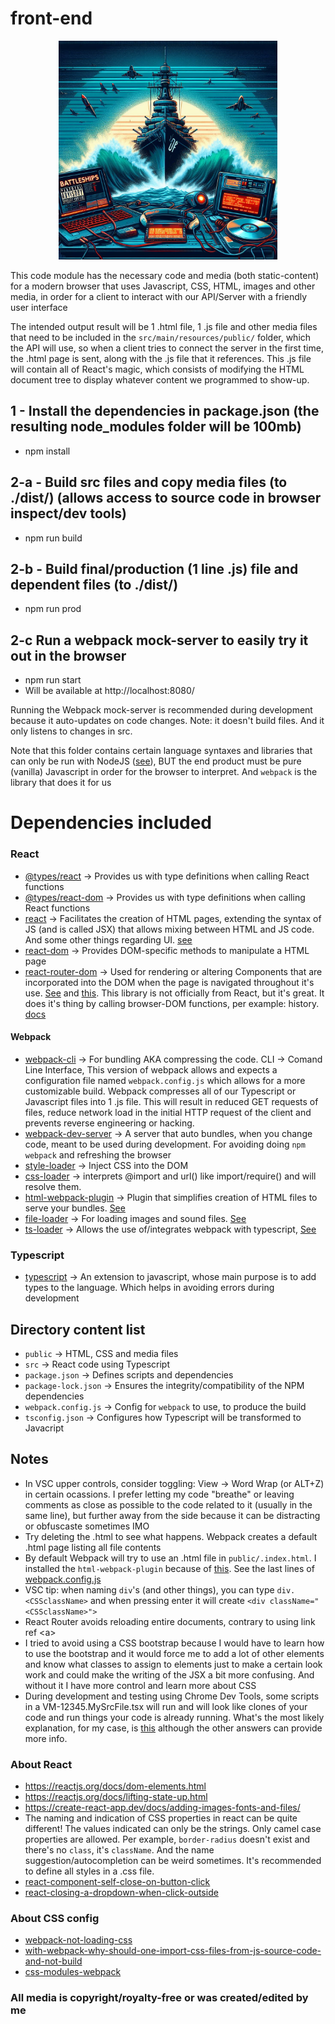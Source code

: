 # front-end
<p align="center">
    <img class="center" style="width: 350px; margin: auto auto;" src="../docs/imgs/cover_front-end.jpeg" />
</p>

This code module has the necessary code and media (both static-content) for a modern browser that uses Javascript, CSS, HTML, images and other media, in order for a client to interact with our API/Server with a friendly user interface

The intended output result will be 1 .html file, 1 .js file and other media files that need to be included in the `src/main/resources/public/` folder, which the API will use, so when a client tries to connect the server in the first time, the .html page is sent, along with the .js file that it references. This .js file will contain all of React's magic, which consists of modifying the HTML document tree to display whatever content we programmed to show-up.

## 1 - Install the dependencies in package.json (the resulting node_modules folder will be 100mb)
- npm install

## 2-a - Build src files and copy media files (to ./dist/) (allows access to source code in browser inspect/dev tools)
- npm run build

## 2-b - Build final/production (1 line .js) file and dependent files (to ./dist/)
- npm run prod

## 2-c Run a webpack mock-server to easily try it out in the browser
- npm run start
- Will be available at http://localhost:8080/

Running the Webpack mock-server is recommended during development because it auto-updates on code changes. Note: it doesn't build files. And it only listens to changes in src.

Note that this folder contains certain language syntaxes and libraries that can only be run with NodeJS ([see](https://github.com/isel-leic-daw/s2223i-51d-51n-public/blob/main/docs/lecture-notes/03.0-the-browser-application-platform.md)), BUT the end product must be pure (vanilla) Javascript in order for the browser to interpret. And `webpack` is the library that does it for us

# Dependencies included
### React
- [@types/react](https://www.npmjs.com/package/@types/react) -> Provides us with type definitions when calling React functions
- [@types/react-dom](https://www.npmjs.com/package/@types/react-dom) -> Provides us with type definitions when calling React functions
- [react](https://www.npmjs.com/package/react) -> Facilitates the creation of HTML pages, extending the syntax of JS (and is called JSX) that allows mixing between HTML and JS code. And some other things regarding UI. [see](https://github.com/isel-leic-daw/s2223i-51d-51n-public/blob/main/docs/lecture-notes/03.1.react.md)
- [react-dom](https://www.npmjs.com/package/react-dom) -> Provides DOM-specific methods to manipulate a HTML page
- [react-router-dom](https://www.npmjs.com/package/react-router-dom) -> Used for rendering or altering Components that are incorporated into the DOM when the page is navigated throughout it's use. [See](https://blog.webdevsimplified.com/2022-07/react-router/) and [this](https://www.youtube.com/watch?v=Ul3y1LXxzdU). This library is not officially from React, but it's great. It does it's thing by calling browser-DOM functions, per example: history. [docs](https://reactrouter.com/en/main)
#### Webpack
- [webpack-cli](https://www.npmjs.com/package/webpack-cli) -> For bundling AKA compressing the code. CLI -> Comand Line Interface, This version of webpack allows and expects a configuration file named `webpack.config.js` which allows for a more customizable build. Webpack compresses all of our Typescript or Javascript files into 1 .js file. This will result in reduced GET requests of files, reduce network load in the initial HTTP request of the client and prevents reverse engineering or hacking.
- [webpack-dev-server](https://www.npmjs.com/package/webpack-dev-server) -> A server that auto bundles, when you change code, meant to be used during development. For avoiding doing `npm webpack` and refreshing the browser
- [style-loader](https://www.npmjs.com/package/style-loader) -> Inject CSS into the DOM
- [css-loader](https://www.npmjs.com/package/css-loader) ->  interprets @import and url() like import/require() and will resolve them.
- [html-webpack-plugin](https://www.npmjs.com/package/html-webpack-plugin) -> Plugin that simplifies creation of HTML files to serve your bundles. [See](https://webpack.js.org/plugins/html-webpack-plugin/)
- [file-loader](https://www.npmjs.com/package//file-loader) -> For loading images and sound files. [See](https://v4.webpack.js.org/loaders/file-loader/)
- [ts-loader](https://www.npmjs.com/package/ts-loader) -> Allows the use of/integrates webpack with typescript, [See](https://webpack.js.org/guides/typescript/)
### Typescript
- [typescript](https://www.npmjs.com/package/typescript) -> An extension to javascript, whose main purpose is to add types to the language. Which helps in avoiding errors during development

## Directory content list
- `public` -> HTML, CSS and media files
- `src` -> React code using Typescript
- `package.json` -> Defines scripts and dependencies
- `package-lock.json` -> Ensures the integrity/compatibility of the NPM dependencies
- `webpack.config.js` -> Config for `webpack` to use, to produce the build
- `tsconfig.json` -> Configures how Typescript will be transformed to Javacript

## Notes
- In VSC upper controls, consider toggling: View -> Word Wrap (or ALT+Z) in certain ocassions. I prefer letting my code "breathe" or leaving comments as close as possible to the code related to it (usually in the same line), but further away from the side because it can be distracting or obfuscaste sometimes IMO
- Try deleting the .html to see what happens. Webpack creates a default .html page listing all file contents
- By default Webpack will try to use an .html file in `public/.index.html`. I installed the `html-webpack-plugin` because of [this](https://stackoverflow.com/questions/32155154/webpack-config-how-to-just-copy-the-index-html-to-the-dist-folder). See the last lines of [webpack.config.js](webpack.config.js)
- VSC tip: when naming `div`'s (and other things), you can type `div.<CSSclassName>` and when pressing enter it will create `<div className="<CSSclassName>">`
- React Router avoids reloading entire documents, contrary to using link ref \<a\>
- I tried to avoid using a CSS bootstrap because I would have to learn how to use the bootstrap and it would force me to add a lot of other elements and know what classes to assign to elements just to make a certain look work and could make the writing of the JSX a bit more confusing. And without it I have more control and learn more about CSS
- During development and testing using Chrome Dev Tools, some scripts in a VM-12345.MySrcFile.tsx will run and will look like clones of your code and run things your code is already running. What's the most likely explanation, for my case, is [this](https://stackoverflow.com/a/30321123/9375488) although the other answers can provide more info.

### About React
- https://reactjs.org/docs/dom-elements.html
- https://reactjs.org/docs/lifting-state-up.html
- https://create-react-app.dev/docs/adding-images-fonts-and-files/
- The naming and indication of CSS properties in react can be quite different! The values indicated can only be the strings. Only camel case properties are allowed. Per example, `border-radius` doesn't exist and there's no `class`, it's `className`. And the name suggestion/autocompletion can be weird sometimes. It's recommended to define all styles in a .css file.
- [react-component-self-close-on-button-click](https://stackoverflow.com/questions/52622578/react-component-self-close-on-button-click)
- [react-closing-a-dropdown-when-click-outside](https://stackoverflow.com/questions/63359138/react-closing-a-dropdown-when-click-outside)
### About CSS config
- [webpack-not-loading-css](https://stackoverflow.com/questions/34963051/webpack-not-loading-css)
- [with-webpack-why-should-one-import-css-files-from-js-source-code-and-not-build](https://stackoverflow.com/questions/47921082/with-webpack-why-should-one-import-css-files-from-js-source-code-and-not-build)
- [css-modules-webpack](https://blog.jakoblind.no/css-modules-webpack/)

### All media is copyright/royalty-free or was created/edited by me
